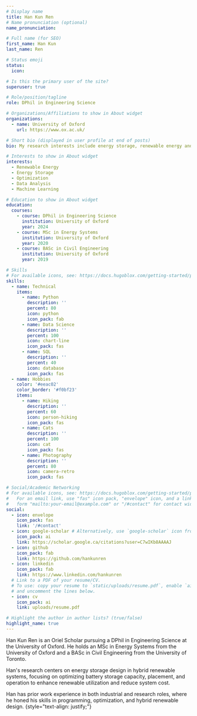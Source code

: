 ```yaml
---
# Display name
title: Han Kun Ren
# Name pronunciation (optional)
name_pronunciation: 

# Full name (for SEO)
first_name: Han Kun
last_name: Ren

# Status emoji
status:
  icon: 

# Is this the primary user of the site?
superuser: true

# Role/position/tagline
role: DPhil in Engineering Science

# Organizations/Affiliations to show in About widget
organizations:
  - name: University of Oxford
    url: https://www.ox.ac.uk/

# Short bio (displayed in user profile at end of posts)
bio: My research interests include energy storage, renewable energy and optimization.

# Interests to show in About widget
interests:
  - Renewable Energy
  - Energy Storage
  - Optimization
  - Data Analysis
  - Machine Learning

# Education to show in About widget
education:
  courses:
    - course: DPhil in Engineering Science
      institution: University of Oxford
      year: 2024
    - course: MSc in Energy Systems
      institution: University of Oxford
      year: 2020
    - course: BASc in Civil Engineering
      institution: University of Oxford
      year: 2019

# Skills
# For available icons, see: https://docs.hugoblox.com/getting-started/page-builder/#icons
skills:
  - name: Technical
    items:
      - name: Python
        description: ''
        percent: 80
        icon: python
        icon_pack: fab
      - name: Data Science
        description: ''
        percent: 100
        icon: chart-line
        icon_pack: fas
      - name: SQL
        description: ''
        percent: 40
        icon: database
        icon_pack: fas
  - name: Hobbies
    color: '#eeac02'
    color_border: '#f0bf23'
    items:
      - name: Hiking
        description: ''
        percent: 60
        icon: person-hiking
        icon_pack: fas
      - name: Cats
        description: ''
        percent: 100
        icon: cat
        icon_pack: fas
      - name: Photography
        description: ''
        percent: 80
        icon: camera-retro
        icon_pack: fas

# Social/Academic Networking
# For available icons, see: https://docs.hugoblox.com/getting-started/page-builder/#icons
#   For an email link, use "fas" icon pack, "envelope" icon, and a link in the
#   form "mailto:your-email@example.com" or "/#contact" for contact widget.
social:
  - icon: envelope
    icon_pack: fas
    link: '/#contact'
  - icon: google-scholar # Alternatively, use `google-scholar` icon from `ai` icon pack
    icon_pack: ai
    link: https://scholar.google.ca/citations?user=C7wIKb8AAAAJ
  - icon: github
    icon_pack: fab
    link: https://github.com/hankunren
  - icon: linkedin
    icon_pack: fab
    link: https://www.linkedin.com/hankunren
  # Link to a PDF of your resume/CV.
  # To use: copy your resume to `static/uploads/resume.pdf`, enable `ai` icons in `params.yaml`,
  # and uncomment the lines below.
  - icon: cv
    icon_pack: ai
    link: uploads/resume.pdf

# Highlight the author in author lists? (true/false)
highlight_name: true
---
```


Han Kun Ren is an Oriel Scholar pursuing a DPhil in Engineering Science at the University of Oxford. He holds an MSc in Energy Systems from the University of Oxford and a BASc in Civil Engineering from the University of Toronto.

Han's research centers on energy storage design in hybrid renewable systems, focusing on optimizing battery storage capacity, placement, and operation to enhance renewable utilization and reduce system cost.

Han has prior work experience in both industrial and research roles, where he honed his skills in programming, optimization, and hybrid renewable design.
{style="text-align: justify;"}
